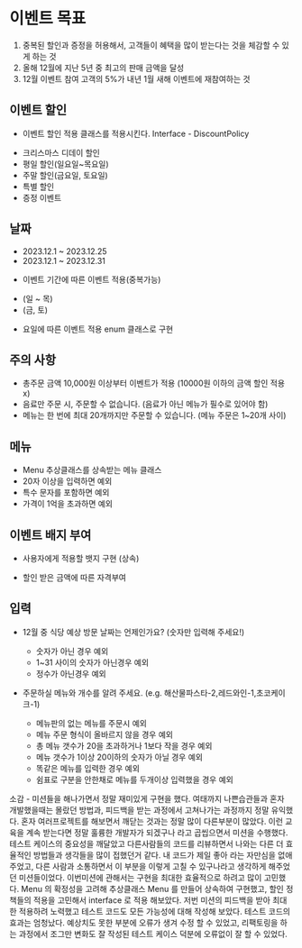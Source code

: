 # 이벤트 목표

1. 중복된 할인과 증정을 허용해서, 고객들이 혜택을 많이 받는다는 것을 체감할 수 있게 하는 것
2. 올해 12월에 지난 5년 중 최고의 판매 금액을 달성
3. 12월 이벤트 참여 고객의 5%가 내년 1월 새해 이벤트에 재참여하는 것

## 이벤트 할인
* 이벤트 할인 적용 클래스를 적용시킨다. Interface - DiscountPolicy
- 크리스마스 디데이 할인
- 평일 할인(일요일~목요일)
- 주말 할인(금요일, 토요일)
- 특별 할인
- 증정 이벤트

## 날짜
* 2023.12.1 ~ 2023.12.25
* 2023.12.1 ~ 2023.12.31
- 이벤트 기간에 따른 이벤트 적용(중복가능)
* (일 ~ 목)
* (금, 토)
- 요일에 따른 이벤트 적용 enum 클래스로 구현

## 주의 사항
- 총주문 금액 10,000원 이상부터 이벤트가 적용 (10000원 이하의 금액 할인 적용 x)
- 음료만 주문 시, 주문할 수 없습니다. (음료가 아닌 메뉴가 필수로 있어야 함)
- 메뉴는 한 번에 최대 20개까지만 주문할 수 있습니다. (메뉴 주문은 1~20개 사이)

## 메뉴
* Menu 추상클래스를 상속받는 메뉴 클래스
* 20자 이상을 입력하면 예외
* 특수 문자를 포함하면 예외
* 가격이 1억을 초과하면 예외

## 이벤트 배지 부여
* 사용자에게 적용할 뱃지 구현 (상속)
- 할인 받은 금액에 따른 자격부여

## 입력
- 12월 중 식당 예상 방문 날짜는 언제인가요? (숫자만 입력해 주세요!)
    * 숫자가 아닌 경우 예외
    * 1~31 사이의 숫자가 아닌경우 예외
    * 정수가 아닌경우 예외

- 주문하실 메뉴와 개수를 알려 주세요. (e.g. 해산물파스타-2,레드와인-1,초코케이크-1)
    * 메뉴판의 없는 메뉴를 주문시 예외
    * 메뉴 주문 형식이 올바르지 않을 경우 예외
    * 총 메뉴 갯수가 20을 초과하거나 1보다 작을 경우 예외
    * 메뉴 갯수가 1이상 20이하의 숫자가 아닐 경우 예외
    * 똑같은 메뉴를 입력한 경우 예외
    * 쉼표로 구분을 안한채로 메뉴를 두개이상 입력했을 경우 예외


소감 - 미션들을 해나가면서 정말 재미있게 구현을 했다. 여태까지 나쁜습관들과 혼자 개발했을때는 몰랐던 방법과, 피드백을 받는 과정에서 고쳐나가는 과정까지 정말 유익했다.
혼자 여러프로젝트를 해보면서 깨닫는 것과는 정말 많이 다른부분이 많았다. 이런 교육을 계속 받는다면 정말 훌륭한 개발자가 되겠구나 라고 곱씹으면서 미션을 수행했다. 테스트 케이스의 중요성을
깨달았고 다른사람들의 코드를 리뷰하면서 나와는 다른 더 효율적인 방법들과 생각들을 많이 접했던거 같다. 내 코드가 제일 좋아 라는 자만심을 없애주었고, 다른 사람과 소통하면서 이 부분을 
이렇게 고칠 수 있구나라고 생각하게 해주었던 미션들이었다. 이번미션에 관해서는 구현을 최대한 효율적으로 하려고 많이 고민했다. Menu 의 확정성을 고려해 추상클래스 Menu 를 만들어 상속하여 구현했고, 할인 정책들의 적용을 고민해서 interface 로 적용
해보았다. 저번 미션의 피드백을 받아 최대한 적용하려 노력했고 테스트 코드도 모든 가능성에 대해 작성해 보았다. 테스트 코드의 효과는 엄청났다. 예상치도 못한 부분에
오류가 생겨 수정 할 수 있었고, 리팩토링을 하는 과정에서 조그만 변화도 잘 작성된 테스트 케이스 덕분에 오류없이 잘 할 수 있었다. 
